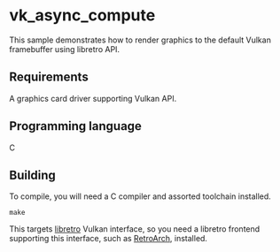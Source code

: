 # vk_async_compute
This sample demonstrates how to render graphics to the default Vulkan framebuffer using libretro API.

## Requirements
A graphics card driver supporting Vulkan API.

## Programming language
C

## Building
To compile, you will need a C compiler and assorted toolchain installed.

	make

This targets [libretro](http://libretro.com) Vulkan interface, so you need a libretro frontend supporting this interface, such as [RetroArch](https://github.com/libretro/RetroArch), installed.
